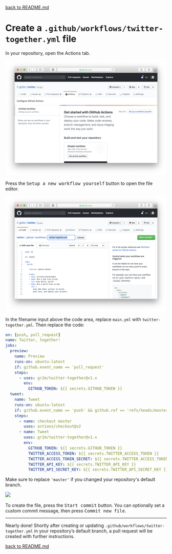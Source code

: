 [back to README.md](../README.md/#setup)

# Create a `.github/workflows/twitter-together.yml` file

In your repository, open the Actions tab.

![](workflow-01-actions-tab.png)

Press the <kbd>Setup a new workflow yourself</kbd> button to open the file editor.

![](workflow-02-editor.png)

In the filename input above the code area, replace `main.yml` with `twitter-together.yml`. Then replace the code:

```yml
on: [push, pull_request]
name: Twitter, together!
jobs:
  preview:
    name: Preview
    runs-on: ubuntu-latest
    if: github.event_name == 'pull_request'
    steps:
      - uses: gr2m/twitter-together@v1.x
        env:
          GITHUB_TOKEN: ${{ secrets.GITHUB_TOKEN }}
  tweet:
    name: Tweet
    runs-on: ubuntu-latest
    if: github.event_name == 'push' && github.ref == 'refs/heads/master'
    steps:
      - name: checkout master
        uses: actions/checkout@v2
      - name: Tweet
        uses: gr2m/twitter-together@v1.x
        env:
          GITHUB_TOKEN: ${{ secrets.GITHUB_TOKEN }}
          TWITTER_ACCESS_TOKEN: ${{ secrets.TWITTER_ACCESS_TOKEN }}
          TWITTER_ACCESS_TOKEN_SECRET: ${{ secrets.TWITTER_ACCESS_TOKEN_SECRET }}
          TWITTER_API_KEY: ${{ secrets.TWITTER_API_KEY }}
          TWITTER_API_SECRET_KEY: ${{ secrets.TWITTER_API_SECRET_KEY }}
```

Make sure to replace `'master'` if you changed your repository's default branch.

![](workflow-04-commit.png)

To create the file, press the <kbd>Start commit</kbd> button. You can optionally set a custom commit message, then press <kbd>Commit new file</kbd>.

---

Nearly done! Shortly after creating or updating `.github/workflows/twitter-together.yml` in your repository’s default branch, a pull request will be created with further instructions.

[back to README.md](../README.md/#setup)
